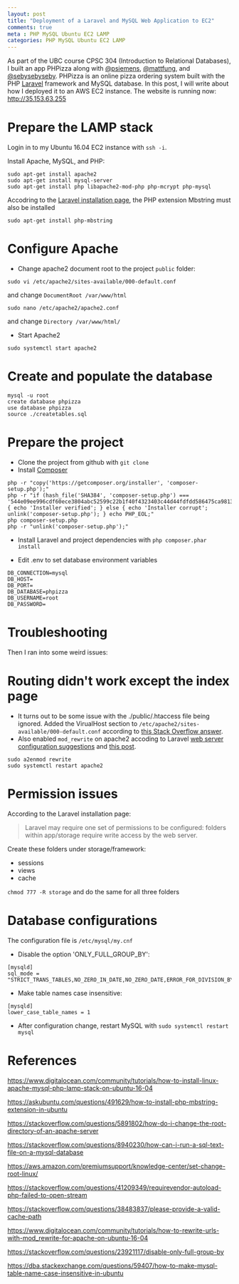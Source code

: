 ```yaml
---
layout: post
title: "Deployment of a Laravel and MySQL Web Application to EC2"
comments: true
meta : PHP MySQL Ubuntu EC2 LAMP
categories: PHP MySQL Ubuntu EC2 LAMP
---
```



As part of the UBC course CPSC 304 (Introduction to Relational Databases), I built an app PHPizza along with [@psiemens](https://github.com/psiemens), [@mattfung](https://github.com/mattfung), and [@sebysebyseby](https://github.com/sebysebyseby). PHPizza is an online pizza ordering system built with the PHP [Laravel](https://laravel.com) framework and MySQL database. In this post, I will write about how I deployed it to an AWS EC2 instance. The website is running now: http://35.153.63.255


# Prepare the LAMP stack

Login in to my Ubuntu 16.04 EC2 instance with `ssh -i`.

Install Apache, MySQL, and PHP:
```
sudo apt-get install apache2
sudo apt-get install mysql-server
sudo apt-get install php libapache2-mod-php php-mcrypt php-mysql
```

Accodring to the [Laravel installation page](https://laravel.com/docs/5.5/installation), 
the PHP extension Mbstring must also be installed

```sudo apt-get install php-mbstring```


# Configure Apache
- Change apache2 document root to the project `public` folder:
```
sudo vi /etc/apache2/sites-available/000-default.conf
```
and change `DocumentRoot /var/www/html`
```
sudo nano /etc/apache2/apache2.conf
```
and change `Directory /var/www/html/`

- Start Apache2
```
sudo systemctl start apache2
```

# Create and populate the database
```
mysql -u root
create database phpizza
use database phpizza
source ./createtables.sql
```

# Prepare the project
- Clone the project from github with `git clone`
- Install [Composer](https://getcomposer.org/download/)
```
php -r "copy('https://getcomposer.org/installer', 'composer-setup.php');"
php -r "if (hash_file('SHA384', 'composer-setup.php') === '544e09ee996cdf60ece3804abc52599c22b1f40f4323403c44d44fdfdd586475ca9813a858088ffbc1f233e9b180f061') { echo 'Installer verified'; } else { echo 'Installer corrupt'; unlink('composer-setup.php'); } echo PHP_EOL;"
php composer-setup.php
php -r "unlink('composer-setup.php');"
```
- Install Laravel and project dependencies with
`php composer.phar install`

- Edit .env to set database environment variables
```
DB_CONNECTION=mysql
DB_HOST=
DB_PORT=
DB_DATABASE=phpizza
DB_USERNAME=root
DB_PASSWORD=
```

# Troubleshooting
Then I ran into some weird issues:

# Routing didn't work except the index page
- It turns out to be some issue with the ./public/.htaccess file being ignored.
Added the VirualHost section to `/etc/apache2/sites-available/000-default.conf`
according to [this Stack Overflow answer](https://stackoverflow.com/a/32617405/6374198).
- Also enabled `mod_rewrite` on apache2 accoding to Laravel [web server configuration suggestions](https://laravel.com/docs/5.5/installation#web-server-configuration) and [this post](https://www.digitalocean.com/community/tutorials/how-to-rewrite-urls-with-mod_rewrite-for-apache-on-ubuntu-16-04).
```
sudo a2enmod rewrite
sudo systemctl restart apache2
```

# Permission issues
According to the Laravel installation page:
> Laravel may require one set of permissions to be configured: folders within app/storage require write access by the web server.

Create these folders under storage/framework:

- sessions
- views
- cache 

`chmod 777 -R storage` and do the same for all three folders

# Database configurations
The configuration file is `/etc/mysql/my.cnf`
- Disable the option 'ONLY_FULL_GROUP_BY':

```
[mysqld]  
sql_mode = "STRICT_TRANS_TABLES,NO_ZERO_IN_DATE,NO_ZERO_DATE,ERROR_FOR_DIVISION_BY_ZERO,NO_AUTO_CREATE_USER,NO_ENGINE_SUBSTITUTION"
```

- Make table names case insensitive:

```
[mysqld]
lower_case_table_names = 1
```

- After configuration change, restart MySQL with `sudo systemctl restart mysql`


# References
https://www.digitalocean.com/community/tutorials/how-to-install-linux-apache-mysql-php-lamp-stack-on-ubuntu-16-04

https://askubuntu.com/questions/491629/how-to-install-php-mbstring-extension-in-ubuntu

https://stackoverflow.com/questions/5891802/how-do-i-change-the-root-directory-of-an-apache-server

https://stackoverflow.com/questions/8940230/how-can-i-run-a-sql-text-file-on-a-mysql-database

https://aws.amazon.com/premiumsupport/knowledge-center/set-change-root-linux/

https://stackoverflow.com/questions/41209349/requirevendor-autoload-php-failed-to-open-stream

https://stackoverflow.com/questions/38483837/please-provide-a-valid-cache-path

https://www.digitalocean.com/community/tutorials/how-to-rewrite-urls-with-mod_rewrite-for-apache-on-ubuntu-16-04

https://stackoverflow.com/questions/23921117/disable-only-full-group-by

https://dba.stackexchange.com/questions/59407/how-to-make-mysql-table-name-case-insensitive-in-ubuntu
